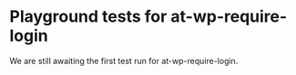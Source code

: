 # Playground tests for at-wp-require-login
We are still awaiting the first test run for at-wp-require-login.
